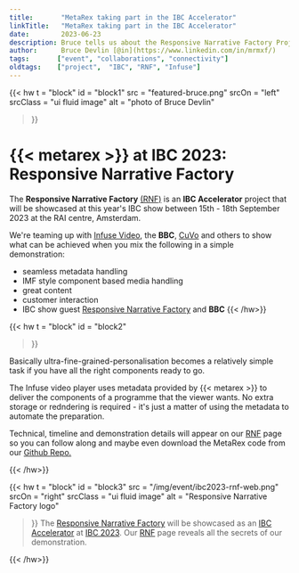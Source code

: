 ```yaml
---
title:       "MetaRex taking part in the IBC Accelerator"
linkTitle:   "MetaRex taking part in the IBC Accelerator"
date:        2023-06-23
description: Bruce tells us about the Responsive Narrative Factory Project for IBC 2023.
author:      Bruce Devlin [@in](https://www.linkedin.com/in/mrmxf/)
tags:       ["event", "collaborations", "connectivity"] 
oldtags:    ["project",  "IBC", "RNF", "Infuse"]
---
```


<!-- ####################################################################### -->
{{< hw t = "block"
  id       = "block1"
  src      = "featured-bruce.png"
  srcOn    = "left"
  srcClass = "ui fluid image"
  alt = "photo of Bruce Devlin"
>}}
# {{< metarex >}} at IBC 2023: Responsive Narrative Factory

The **Responsive Narrative Factory** [(RNF)] is an **IBC Accelerator** project that will be showcased at this year's IBC show between 15th - 18th September 2023 at the RAI centre, Amsterdam.

We're teaming up with [Infuse Video], the **BBC**, [CuVo] and others to show what can be achieved when you mix the following in a simple demonstration:

* seamless metadata handling
* IMF style component based media handling
* great content
* customer interaction
* IBC show guest [Responsive Narrative Factory] and **BBC**
{{< /hw>}}
<!-- ####################################################################### -->
{{< hw t = "block"
    id   = "block2"
>}}

Basically ultra-fine-grained-personalisation becomes a relatively simple
task if you have all the right components ready to go.

The Infuse video player uses metadata provided by {{< metarex >}} to deliver the
components of a programme that the viewer wants. No extra storage or redndering
is required - it's just a matter of using the metadata to automate the
preparation.

Technical, timeline and demonstration details will appear on our [RNF] page so
you can follow along and maybe even download the MetaRex code from our [Github Repo.]


{{< /hw>}}
<!-- ####################################################################### -->
{{< hw t = "block"
  id       = "block3"
  src      = "/img/event/ibc2023-rnf-web.png"
  srcOn    = "right"
  srcClass = "ui fluid image"
  alt = "Responsive Narrative Factory logo"
>}}
The [Responsive Narrative Factory] will be showcased as an [IBC Accelerator] at
[IBC 2023]. Our [RNF] page reveals all the secrets of our demonstration.


[github]:           https://github.com/metarex-media
[IBC]:              https://show.ibc.org/
[Infuse Video]:     https://www.infuse.video/
[CuVo]:             https://cuvo.ai/cuvo-to-showcase-innovations-at-ibc2023-conference/#:~:text=The%20Accelerator%20Program%20is%20an,test%20and%20refine%20groundbreaking%20concepts
[MPTS2023]:        /blog/2023/05/04/2023-05-04-metarex-mpts-2023-may-mega-update/
[(RNF)]:           /project/Archive/IBC2023/_index.md
[RNF]:           /project/Archive/IBC2023/_index.md
[IBC Accelerator]:  https://show.ibc.org/accelerator-media-innovation-programme
[Github Repo.]:     https://github.com/metarex-media
[Responsive Narrative Factory]:  https://show.ibc.org/accelerator-media-innovation-programme/accelerator-project-responsive-narrative-factory
[IBC 2023]:        https://show.ibc.org/
{{< /hw>}}